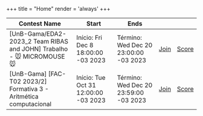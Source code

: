 +++
title = "Home"
render = 'always'
+++

| Contest Name                                                         | Start                                | Ends                                   |      |       |
|----------------------------------------------------------------------|--------------------------------------|----------------------------------------|------|-------|
| [UnB-Gama/EDA2-2023_2 Team RIBAS and JOHN] Trabalho - 🐭 MICROMOUSE 🐭 | Início: Fri Dec 8 18:00:00 -03 2023  | Término:  Wed Dec 20 23:00:00 -03 2023 | [Join](https://www.youtube.com/watch?v=dQw4w9WgXcQ) | [Score](https://www.youtube.com/watch?v=dQw4w9WgXcQ) |
| [UnB-Gama] [FAC-T02 2023/2] Formativa 3 - Aritmética computacional   | Início: Tue Oct 31 12:00:00 -03 2023 | Término:  Wed Dec 20 23:59:00 -03 2023 | [Join](https://www.youtube.com/watch?v=dQw4w9WgXcQ&pp) | [Score](https://www.youtube.com/watch?v=dQw4w9WgXcQ) |
